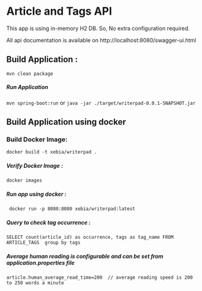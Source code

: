 # Article and Tags API
This app is using in-memory H2 DB. So, No extra configuration required.

All api documentation is available on http://localhost:8080/swagger-ui.html

## Build Application :
``mvn clean package``
##### Run Application
``mvn spring-boot:run`` or ``java -jar ./target/writerpad-0.0.1-SNAPSHOT.jar``

## Build Application using docker
### Build Docker Image: 
``docker build -t xebia/writerpad .``

##### Verify Docker Image : 
``docker images``

##### Run app using docker : 
`` docker run -p 8080:8080 xebia/writerpad:latest``

##### Query to check tag occurrence : 
``SELECT count(article_id) as occurrence, tags as tag_name FROM ARTICLE_TAGS  group by tags``

##### Average human reading is configurable and can be set from application.properties file
``article.human_average_read_time=200 
  // average reading speed is 200 to 250 words a minute``